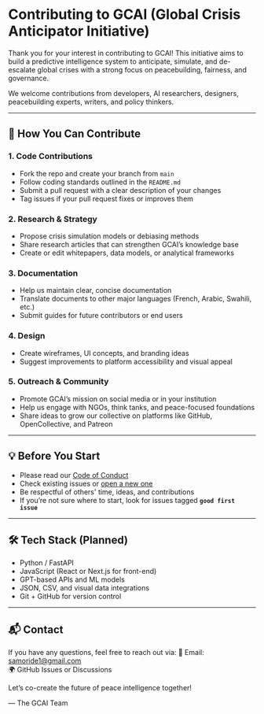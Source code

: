 # Contributing to GCAI (Global Crisis Anticipator Initiative)

Thank you for your interest in contributing to GCAI! This initiative aims to build a predictive intelligence system to anticipate, simulate, and de-escalate global crises with a strong focus on peacebuilding, fairness, and governance.

We welcome contributions from developers, AI researchers, designers, peacebuilding experts, writers, and policy thinkers.

---

## 🚀 How You Can Contribute

### 1. Code Contributions
- Fork the repo and create your branch from `main`
- Follow coding standards outlined in the `README.md`
- Submit a pull request with a clear description of your changes
- Tag issues if your pull request fixes or improves them

### 2. Research & Strategy
- Propose crisis simulation models or debiasing methods
- Share research articles that can strengthen GCAI’s knowledge base
- Create or edit whitepapers, data models, or analytical frameworks

### 3. Documentation
- Help us maintain clear, concise documentation
- Translate documents to other major languages (French, Arabic, Swahili, etc.)
- Submit guides for future contributors or end users

### 4. Design
- Create wireframes, UI concepts, and branding ideas
- Suggest improvements to platform accessibility and visual appeal

### 5. Outreach & Community
- Promote GCAI’s mission on social media or in your institution
- Help us engage with NGOs, think tanks, and peace-focused foundations
- Share ideas to grow our collective on platforms like GitHub, OpenCollective, and Patreon

---

## 💡 Before You Start

- Please read our [Code of Conduct](CODE_OF_CONDUCT.md)
- Check existing issues or [open a new one](../../issues)
- Be respectful of others' time, ideas, and contributions
- If you’re not sure where to start, look for issues tagged **`good first issue`**

---

## 🛠️ Tech Stack (Planned)
- Python / FastAPI
- JavaScript (React or Next.js for front-end)
- GPT-based APIs and ML models
- JSON, CSV, and visual data integrations
- Git + GitHub for version control

---

## 📬 Contact
If you have any questions, feel free to reach out via:
📧 Email: samoride1@gmail.com  
🌍 GitHub Issues or Discussions  

Let’s co-create the future of peace intelligence together!

— The GCAI Team
